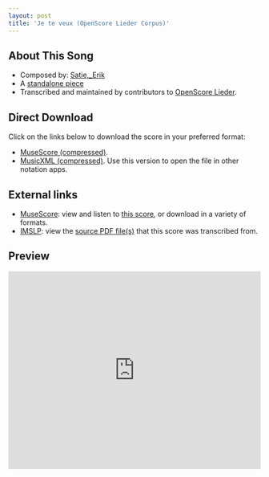```yaml
---
layout: post
title: 'Je te veux (OpenScore Lieder Corpus)'
---
```


## About This Song

- Composed by: [Satie,_Erik](https://fourscoreandmore.org/openscore/lieder/Satie,_Erik)
- A [standalone piece](https://fourscoreandmore.org/openscore/lieder/Satie,_Erik/_)
- Transcribed and maintained by contributors to [OpenScore Lieder].

[OpenScore Lieder]: https://musescore.com/openscore-lieder-corpus

## Direct Download

Click on the links below to download the score in your preferred format:
- [MuseScore (compressed)](https://github.com/openscore/lieder/blob/main/scores/Satie,_Erik/_/Je_te_veux/lc6986302.mscz?raw=true).
- [MusicXML (compressed)](https://github.com/openscore/lieder/blob/main/scores/Satie,_Erik/_/Je_te_veux/lc6986302.mxl?raw=true). Use this version to open the file in other notation apps.

## External links

- [MuseScore]: view and listen to [this score][MuseScore], or download in a variety of formats.
- [IMSLP]: view the [source PDF file(s)][IMSLP] that this score was transcribed from.

[MuseScore]: https://musescore.com/score/6986302
[IMSLP]: https://imslp.org/wiki/Special:ReverseLookup/16883

## Preview

<iframe width="100%" height="394" src="https://musescore.com/openscore-lieder-corpus/scores/6986302/embed" frameborder="0" allowfullscreen allow="autoplay; fullscreen"></iframe>
